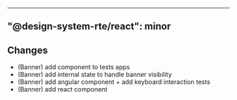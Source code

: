 ---
  "@design-system-rte/react": minor
  ---
  
  ## Changes

- (Banner) add component to tests apps
- (Banner) add internal state to handle banner visibility
- (Banner) add angular component + add keyboard interaction tests
- (Banner) add react component
